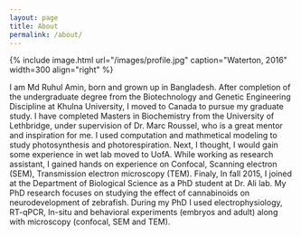 ```yaml
---
layout: page
title: About
permalink: /about/
---
```


{% include image.html url="/images/profile.jpg" caption="Waterton, 2016" width=300 align="right" %}

I am Md Ruhul Amin, born and grown up in Bangladesh. After completion of the undergraduate degree from the Biotechnology and Genetic Engineering Discipline at Khulna University, I moved to Canada to pursue my graduate study. I have completed Masters in Biochemistry from the University of Lethbridge, under supervision of Dr. Marc Roussel, who is a great mentor and inspiration for me. I used computation and mathmetical modeling to study photosynthesis and photorespiration. Next, I thought, I would gain some experience in wet lab moved to UofA. While working as research assistant, I gained hands on experience on Confocal, Scanning electron (SEM), Transmission electron microscopy (TEM). Finaly, In fall 2015, I joined at the Department of Biological Science as a PhD student at Dr. Ali lab. My PhD research focuses on studying the effect of cannabinoids on neurodevelopment of zebrafish. During my PhD I used electrophysiology, RT-qPCR, In-situ and behavioral experiments (embryos and adult) along with microscopy (confocal, SEM and TEM).
